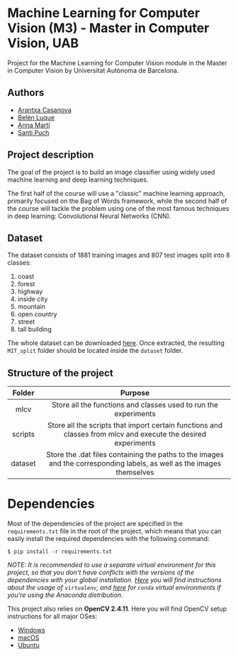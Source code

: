 # Machine Learning for Computer Vision (M3) - Master in Computer Vision, UAB
Project for the Machine Learning for Computer Vision module in the Master in Computer Vision by Universitat Autònoma de Barcelona. 

## Authors

- [Arantxa Casanova](https://github.com/ArantxaCasanova)
- [Belén Luque](https://github.com/bluque)
- [Anna Martí](https://github.com/amartia)
- [Santi Puch](https://github.com/santipuch590)

## Project description

The goal of the project is to build an image classifier using widely used machine learning
and deep learning techniques.

The first half of the course will use a "classic" machine learning approach, primarily focused
on the Bag of Words framework, while the second half of the course will tackle the problem using 
one of the most famous techniques in deep learning: Convolutional Neural Networks (CNN).

## Dataset

The dataset consists of 1881 training images and 807 test images split into 8 classes:
1. coast
2.  forest
3.  highway
4.  inside city
5.  mountain
6. open country 
7. street
8. tall building

The whole dataset can be downloaded [here](https://drive.google.com/open?id=0ByrI9_WaU23FckdmRGprZjhub2c). Once extracted, the resulting 
`MIT_split` folder should be located inside the `dataset` folder.

## Structure of the project

| Folder | Purpose |
| :---: | :---: |
| mlcv | Store all the functions and classes used to run the experiments |
| scripts| Store all the scripts that import certain functions and classes from mlcv and execute the desired experiments |
| dataset | Store the .dat files containing the paths to the images and the corresponding labels, as well as the images themselves |

# Dependencies 

Most of the dependencies of the project are specified in the `requirements.txt` file 
in the root of the project, which means that you can easily install the required dependencies with the 
following command:

```
$ pip install -r requirements.txt
```

*NOTE: It is recommended to use a separate virtual environment for this project, so that you don't have conflicts
with the versions of the dependencies with your global installation. [Here](https://virtualenv.pypa.io/en/stable/) you will find instructions about the 
usage of `virtualenv`, and [here](http://conda.pydata.org/docs/using/envs.html) for `conda` virtual environments if you're 
using the Anaconda distribution.*

This project also relies on **OpenCV 2.4.11**. Here you will find OpenCV setup instructions for all major OSes:
- [Windows](http://docs.opencv.org/3.1.0/d5/de5/tutorial_py_setup_in_windows.html)
- [macOS](http://www.mobileway.net/2015/02/14/install-opencv-for-python-on-mac-os-x/)
- [Ubuntu](http://www.pyimagesearch.com/2015/06/22/install-opencv-3-0-and-python-2-7-on-ubuntu/)
